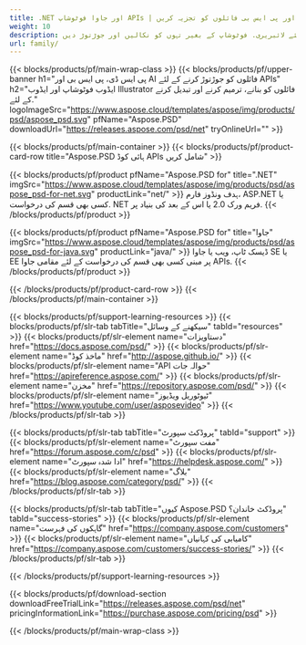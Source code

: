 ```yaml
---
title: .NET اور جاوا فوٹوشاپ APIs | پی ایس ڈی اور پی ایس بی فائلوں کو تجزیہ کریں
weight: 10
description: ایک سے زیادہ پلیٹ فارم پر پی ایس ڈی اور پی ایس بی فائلوں کو لکھنے اور برآمد کرنے کے لئے لائبریری. فوٹوشاپ کے بغیر تہوں کو نکالیں اور جوڑتوڑ دیں
url: family/
---
```


{{< blocks/products/pf/main-wrap-class >}}
{{< blocks/products/pf/upper-banner h1="پی ایس ڈی، پی ایس بی اور AI فائلوں کو جوڑتوڑ کرنے کے لئے APIs" h2="ایڈوب فوٹوشاپ اور ایڈوب Illustrator فائلوں کو بنانے، ترمیم کرنے اور تبدیل کرنے کے لئے." logoImageSrc="https://www.aspose.cloud/templates/aspose/img/products/psd/aspose_psd.svg" pfName="Aspose.PSD" downloadUrl="https://releases.aspose.com/psd/net" tryOnlineUrl="" >}}

{{< blocks/products/pf/main-container >}}
{{< blocks/products/pf/product-card-row title="Aspose.PSD ہائی کوڈ APIs شامل کریں" >}}

{{< blocks/products/pf/product pfName="Aspose.PSD for" title=".NET" imgSrc="https://www.aspose.cloud/templates/aspose/img/products/psd/aspose_psd-for-net.svg" productLink="net/" >}}
ہدف ونڈوز فارم، ASP.NET یا کسی بھی قسم کی درخواست. NET فریم ورک 2.0 یا اس کے بعد کی بنیاد پر.
{{< /blocks/products/pf/product >}}

{{< blocks/products/pf/product pfName="Aspose.PSD for" title="جاوا" imgSrc="https://www.aspose.cloud/templates/aspose/img/products/psd/aspose_psd-for-java.svg" productLink="java/" >}}
ڈیسک ٹاپ، ویب یا جاوا SE یا EE پر مبنی کسی بھی قسم کی درخواست کے لئے مقامی جاوا APIs.
{{< /blocks/products/pf/product >}}

{{< /blocks/products/pf/product-card-row >}}
{{< /blocks/products/pf/main-container >}}

{{< blocks/products/pf/support-learning-resources >}}
{{< blocks/products/pf/slr-tab tabTitle="سیکھنے کے وسائل" tabId="resources" >}}
{{< blocks/products/pf/slr-element name="دستاویزات" href="https://docs.aspose.com/psd/" >}}
{{< blocks/products/pf/slr-element name="ماخذ کوڈ" href="http://aspose.github.io/" >}}
{{< blocks/products/pf/slr-element name="API حوالہ جات" href="https://apireference.aspose.com/" >}}
{{< blocks/products/pf/slr-element name="مخزن" href="https://repository.aspose.com/psd/" >}}
{{< blocks/products/pf/slr-element name="ٹیوٹوریل ویڈیوز" href="https://www.youtube.com/user/asposevideo" >}}
{{< /blocks/products/pf/slr-tab >}}

{{< blocks/products/pf/slr-tab tabTitle="پروڈکٹ سپورٹ" tabId="support" >}}
{{< blocks/products/pf/slr-element name="مفت سپورٹ" href="https://forum.aspose.com/c/psd" >}}
{{< blocks/products/pf/slr-element name="ادا شدہ سپورٹ" href="https://helpdesk.aspose.com/" >}}
{{< blocks/products/pf/slr-element name="بلاگ" href="https://blog.aspose.com/category/psd/" >}}
{{< /blocks/products/pf/slr-tab >}}

{{< blocks/products/pf/slr-tab tabTitle="کیوں Aspose.PSD پروڈکٹ خاندان؟" tabId="success-stories" >}}
{{< blocks/products/pf/slr-element name="گاہکوں کی فہرست" href="https://company.aspose.com/customers" >}}
{{< blocks/products/pf/slr-element name="کامیابی کی کہانیاں" href="https://company.aspose.com/customers/success-stories/" >}}
{{< /blocks/products/pf/slr-tab >}}

{{< /blocks/products/pf/support-learning-resources >}}

{{< blocks/products/pf/download-section downloadFreeTrialLink="https://releases.aspose.com/psd/net" pricingInformationLink="https://purchase.aspose.com/pricing/psd" >}}

{{< /blocks/products/pf/main-wrap-class >}}
